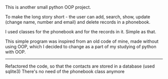 This is another small python OOP project.

To make the long story short - the user can add, search, show, update (change name, number and email) and delete records in a phonebook. 

I used classes for the phonebook and for the records in it. Simple as that. 

This simple program was inspired from an old code of mine, made without using OOP, which I decided to change as a part of my studying of python with OOP. 


***************************************************

Refactored the code, so that the contacts are stored in a database (used sqlite3)
There's no need of the phonebook class anymore
